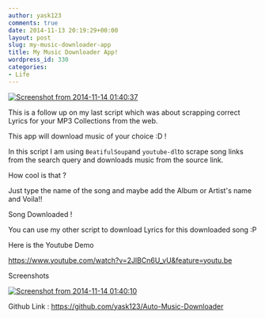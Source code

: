 ```yaml
---
author: yask123
comments: true
date: 2014-11-13 20:19:29+00:00
layout: post
slug: my-music-downloader-app
title: My Music Downloader App!
wordpress_id: 330
categories:
- Life
---
```


[![Screenshot from 2014-11-14 01:40:37](https://yask007.files.wordpress.com/2014/11/screenshot-from-2014-11-14-014037.png)](https://yask007.files.wordpress.com/2014/11/screenshot-from-2014-11-14-014037.png)

This is a follow up on my last script which was about scrapping correct Lyrics for your MP3 Collections from the web.

This app will download music of your choice :D !
 <!--more--> 

In this script I am using `BeatifulSoup`and `youtube-dl`to scrape song links from the search query and downloads music from the source link.

How cool is that ?

Just type the name of the song and maybe add the Album or Artist's name and Voila!!

Song Downloaded !

You can use my other script to download Lyrics for this downloaded song :P

Here is the Youtube Demo

https://www.youtube.com/watch?v=2JlBCn6U_vU&feature=youtu.be

Screenshots

[![Screenshot from 2014-11-14 01:40:10](https://yask007.files.wordpress.com/2014/11/screenshot-from-2014-11-14-014010.png)](https://yask007.files.wordpress.com/2014/11/screenshot-from-2014-11-14-014010.png)

Github Link : https://github.com/yask123/Auto-Music-Downloader
